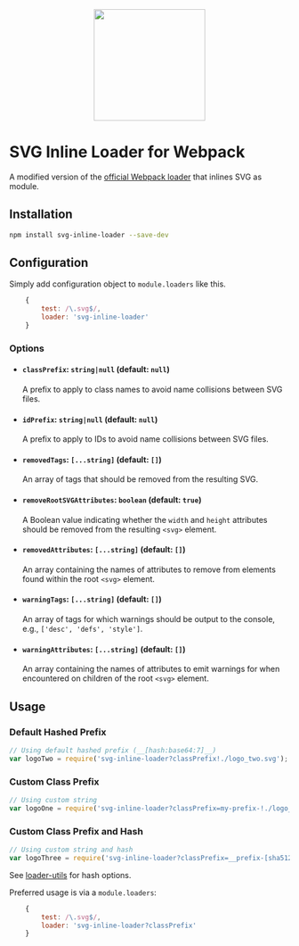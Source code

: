 <div align="center">
  <a href="https://github.com/webpack/webpack">
    <img width="200" height="200" vspace="" hspace="25" src="https://cdn.rawgit.com/webpack/media/e7485eb2/logo/icon.svg">
  </a>
</div>

# SVG Inline Loader for Webpack
A modified version of the [official Webpack loader](https://github.com/webpack-contrib/svg-inline-loader) that inlines SVG as module.

## Installation

```bash
npm install svg-inline-loader --save-dev
```

## Configuration

Simply add configuration object to `module.loaders` like this.

```javascript
    {
        test: /\.svg$/,
        loader: 'svg-inline-loader'
    }
```

### Options

- #### `classPrefix`: `string|null` (default: `null`)  
  A prefix to apply to class names to avoid name collisions between SVG files.  
  
- #### `idPrefix`: `string|null` (default: `null`)  
  A prefix to apply to IDs to avoid name collisions between SVG files.  
  
- #### `removedTags`: `[...string]` (default: `[]`)  
  An array of tags that should be removed from the resulting SVG.  
  
- #### `removeRootSVGAttributes`: `boolean` (default: `true`)  
  A Boolean value indicating whether the `width` and `height` attributes should be removed from the resulting `<svg>` element.  
  
- #### `removedAttributes`: `[...string]` (default: `[]`)  
  An array containing the names of attributes to remove from elements found within the root `<svg>` element.  
  
- #### `warningTags`: `[...string]` (default: `[]`)  
  An array of tags for which warnings should be output to the console, e.g., `['desc', 'defs', 'style']`.  
  
- #### `warningAttributes`: `[...string]` (default: `[]`)  
  An array containing the names of attributes to emit warnings for when encountered on children of the root `<svg>` element.  
  
## Usage

### Default Hashed Prefix
```js
// Using default hashed prefix (__[hash:base64:7]__)
var logoTwo = require('svg-inline-loader?classPrefix!./logo_two.svg');
```
### Custom Class Prefix
```js
// Using custom string
var logoOne = require('svg-inline-loader?classPrefix=my-prefix-!./logo_one.svg');
```

### Custom Class Prefix and Hash
```js
// Using custom string and hash
var logoThree = require('svg-inline-loader?classPrefix=__prefix-[sha512:hash:hex:5]__!./logo_three.svg');
```

See [loader-utils](https://github.com/webpack/loader-utils#interpolatename) for hash options.

Preferred usage is via a `module.loaders`:
```js
    {
        test: /\.svg$/,
        loader: 'svg-inline-loader?classPrefix'
    }
```

[npm]: https://img.shields.io/npm/v/svg-inline-loader.svg
[npm-url]: https://npmjs.com/package/svg-inline-loader

[deps]: https://david-dm.org/webpack-contrib/svg-inline-loader.svg
[deps-url]: https://david-dm.org/webpack-contrib/svg-inline-loader

[chat]: https://img.shields.io/badge/gitter-webpack%2Fwebpack-brightgreen.svg
[chat-url]: https://gitter.im/webpack/webpack

[test]: https://travis-ci.org/webpack-contrib/svg-inline-loader.svg?branch=master
[test-url]: https://travis-ci.org/webpack-contrib/svg-inline-loader

[cover]: https://codecov.io/gh/webpack-contrib/svg-inline-loader/branch/master/graph/badge.svg
[cover-url]: https://codecov.io/gh/webpack-contrib/svg-inline-loader
